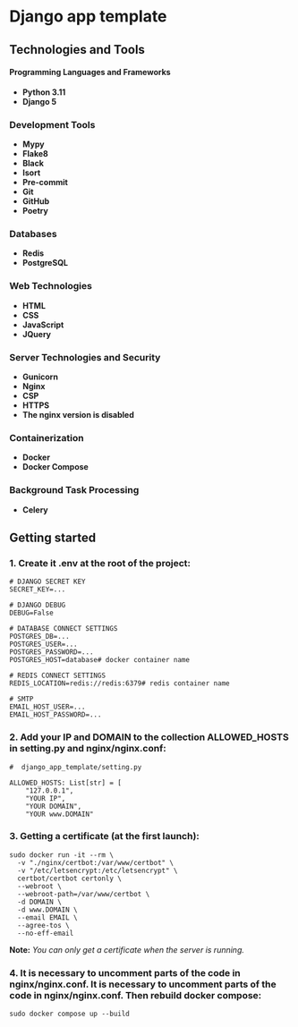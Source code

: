 # Django app template

## Technologies and Tools

#### Programming Languages and Frameworks
- **Python 3.11**
- **Django 5**

### Development Tools
- **Mypy**
- **Flake8**
- **Black**
- **Isort**
- **Pre-commit**
- **Git**
- **GitHub**
- **Poetry**

### Databases
- **Redis**
- **PostgreSQL**

### Web Technologies
- **HTML**
- **CSS**
- **JavaScript**
- **JQuery**

### Server Technologies and Security
- **Gunicorn**
- **Nginx**
- **CSP**
- **HTTPS**
- **The nginx version is disabled**

### Containerization
- **Docker**
- **Docker Compose**

### Background Task Processing
- **Celery**

## Getting started

### 1. Create it .env at the root of the project:

```dotenv
# DJANGO SECRET KEY
SECRET_KEY=...

# DJANGO DEBUG
DEBUG=False

# DATABASE CONNECT SETTINGS
POSTGRES_DB=...
POSTGRES_USER=...
POSTGRES_PASSWORD=...
POSTGRES_HOST=database# docker container name

# REDIS CONNECT SETTINGS
REDIS_LOCATION=redis://redis:6379# redis container name

# SMTP
EMAIL_HOST_USER=...
EMAIL_HOST_PASSWORD=...
```

### 2. Add your IP and DOMAIN to the collection ALLOWED_HOSTS in setting.py and nginx/nginx.conf:
```python3.11
#  django_app_template/setting.py

ALLOWED_HOSTS: List[str] = [
    "127.0.0.1",
    "YOUR IP",
    "YOUR DOMAIN",
    "YOUR www.DOMAIN"
```

### 3. Getting a certificate (at the first launch):

```shell
sudo docker run -it --rm \
  -v "./nginx/certbot:/var/www/certbot" \
  -v "/etc/letsencrypt:/etc/letsencrypt" \
  certbot/certbot certonly \
  --webroot \
  --webroot-path=/var/www/certbot \
  -d DOMAIN \
  -d www.DOMAIN \
  --email EMAIL \
  --agree-tos \
  --no-eff-email
```

**Note:** *You can only get a certificate when the server is running.*

### 4. It is necessary to uncomment parts of the code in nginx/nginx.conf. It is necessary to uncomment parts of the code in nginx/nginx.conf. Then rebuild docker compose:

```shell
sudo docker compose up --build
```
